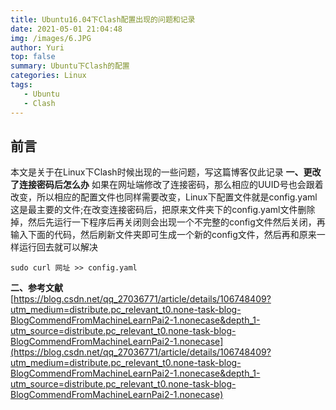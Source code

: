 ```yaml
---
title: Ubuntu16.04下Clash配置出现的问题和记录
date: 2021-05-01 21:04:48
img: /images/6.JPG
author: Yuri
top: false
summary: Ubuntu下Clash的配置
categories: Linux
tags: 
   - Ubuntu
   - Clash
---
```

## 前言
本文是关于在Linux下Clash时候出现的一些问题，写这篇博客仅此记录
**一、更改了连接密码后怎么办**
如果在网址端修改了连接密码，那么相应的UUID号也会跟着改变，所以相应的配置文件也同样需要改变，Linux下配置文件就是config.yaml这是最主要的文件;在改变连接密码后，把原来文件夹下的config.yaml文件删除掉，然后先运行一下程序后再关闭则会出现一个不完整的config文件然后关闭，再输入下面的代码，然后刷新文件夹即可生成一个新的config文件，然后再和原来一样运行回去就可以解决

```
sudo curl 网址 >> config.yaml
```

**二、参考文献**
[https://blog.csdn.net/qq_27036771/article/details/106748409?utm_medium=distribute.pc_relevant_t0.none-task-blog-BlogCommendFromMachineLearnPai2-1.nonecase&depth_1-utm_source=distribute.pc_relevant_t0.none-task-blog-BlogCommendFromMachineLearnPai2-1.nonecase](https://blog.csdn.net/qq_27036771/article/details/106748409?utm_medium=distribute.pc_relevant_t0.none-task-blog-BlogCommendFromMachineLearnPai2-1.nonecase&depth_1-utm_source=distribute.pc_relevant_t0.none-task-blog-BlogCommendFromMachineLearnPai2-1.nonecase)
